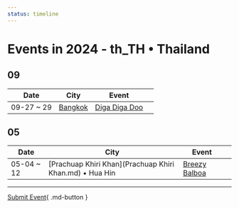 ```yaml
---
status: timeline
---
```


# Events in 2024 - th_TH • Thailand

## 09

| Date | City | Event | |
| --- | --- | --- | --- |
| 09-27 ~ 29 | [Bangkok](Bangkok.md) | [Diga Diga Doo](diga-diga-doo.md) |  |

## 05

| Date | City | Event | |
| --- | --- | --- | --- |
| 05-04 ~ 12 | [Prachuap Khiri Khan](Prachuap Khiri Khan.md) • Hua Hin | [Breezy Balboa](breezy-balboa.md) |  |

---

[Submit Event](https://github.com/swingdance/events/issues/new?assignees=&labels=add+event&projects=&template=02-add_entity.yml&title=Add%20Event%3A%20th_TH%20%E2%80%A2%20%3CName%3E&region=th_TH&province=&city=&org_id=){ .md-button }
